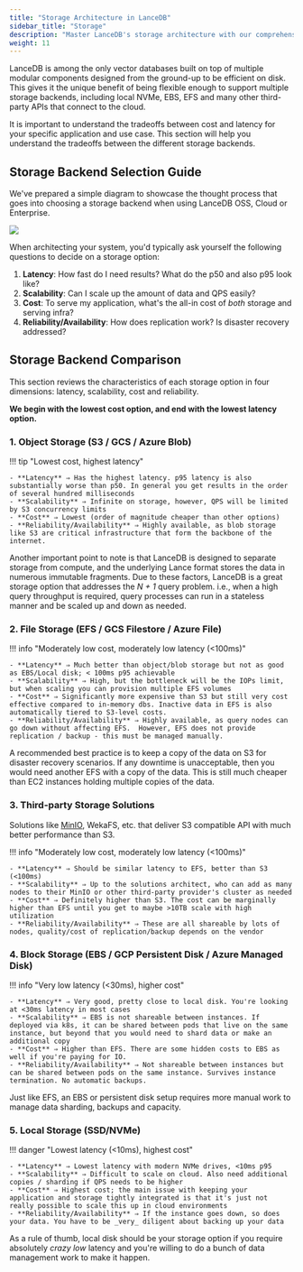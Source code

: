 ```yaml
---
title: "Storage Architecture in LanceDB"
sidebar_title: "Storage"
description: "Master LanceDB's storage architecture with our comprehensive guide. Learn about local storage, cloud storage options, and best practices for efficient vector data management and persistence."
weight: 11
---
```


LanceDB is among the only vector databases built on top of multiple modular components designed from the ground-up to be efficient on disk. This gives it the unique benefit of being flexible enough to support multiple storage backends, including local NVMe, EBS, EFS and many other third-party APIs that connect to the cloud.

It is important to understand the tradeoffs between cost and latency for your specific application and use case. This section will help you understand the tradeoffs between the different storage backends.

## Storage Backend Selection Guide

We've prepared a simple diagram to showcase the thought process that goes into choosing a storage backend when using LanceDB OSS, Cloud or Enterprise.

![](/assets/docs/lancedb_storage_tradeoffs.png)

When architecting your system, you'd typically ask yourself the following questions to decide on a storage option:

1. **Latency**: How fast do I need results? What do the p50 and also p95 look like?
2. **Scalability**: Can I scale up the amount of data and QPS easily?
3. **Cost**: To serve my application, what's the all-in cost of *both* storage and serving infra?
4. **Reliability/Availability**: How does replication work? Is disaster recovery addressed?

## Storage Backend Comparison

This section reviews the characteristics of each storage option in four dimensions: latency, scalability, cost and reliability.

**We begin with the lowest cost option, and end with the lowest latency option.**

### 1. Object Storage (S3 / GCS / Azure Blob)

!!! tip "Lowest cost, highest latency"

    - **Latency** ⇒ Has the highest latency. p95 latency is also substantially worse than p50. In general you get results in the order of several hundred milliseconds
    - **Scalability** ⇒ Infinite on storage, however, QPS will be limited by S3 concurrency limits
    - **Cost** ⇒ Lowest (order of magnitude cheaper than other options)
    - **Reliability/Availability** ⇒ Highly available, as blob storage like S3 are critical infrastructure that form the backbone of the internet.

Another important point to note is that LanceDB is designed to separate storage from compute, and the underlying Lance format stores the data in numerous immutable fragments. Due to these factors, LanceDB is a great storage option that addresses the _N + 1_ query problem. i.e., when a high query throughput is required, query processes can run in a stateless manner and be scaled up and down as needed.

### 2. File Storage (EFS / GCS Filestore / Azure File)

!!! info "Moderately low cost, moderately low latency (<100ms)"

    - **Latency** ⇒ Much better than object/blob storage but not as good as EBS/Local disk; < 100ms p95 achievable
    - **Scalability** ⇒ High, but the bottleneck will be the IOPs limit, but when scaling you can provision multiple EFS volumes
    - **Cost** ⇒ Significantly more expensive than S3 but still very cost effective compared to in-memory dbs. Inactive data in EFS is also automatically tiered to S3-level costs.
    - **Reliability/Availability** ⇒ Highly available, as query nodes can go down without affecting EFS.  However, EFS does not provide replication / backup - this must be managed manually.

A recommended best practice is to keep a copy of the data on S3 for disaster recovery scenarios. If any downtime is unacceptable, then you would need another EFS with a copy of the data. This is still much cheaper than EC2 instances holding multiple copies of the data.

### 3. Third-party Storage Solutions

Solutions like [MinIO](https://blog.min.io/lancedb-trusted-steed-against-data-complexity/), WekaFS, etc. that deliver S3 compatible API with much better performance than S3.

!!! info "Moderately low cost, moderately low latency (<100ms)"

    - **Latency** ⇒ Should be similar latency to EFS, better than S3 (<100ms)
    - **Scalability** ⇒ Up to the solutions architect, who can add as many nodes to their MinIO or other third-party provider's cluster as needed
    - **Cost** ⇒ Definitely higher than S3. The cost can be marginally higher than EFS until you get to maybe >10TB scale with high utilization
    - **Reliability/Availability** ⇒ These are all shareable by lots of nodes, quality/cost of replication/backup depends on the vendor

### 4. Block Storage (EBS / GCP Persistent Disk / Azure Managed Disk)

!!! info "Very low latency (<30ms), higher cost"

    - **Latency** ⇒ Very good, pretty close to local disk. You're looking at <30ms latency in most cases
    - **Scalability** ⇒ EBS is not shareable between instances. If deployed via k8s, it can be shared between pods that live on the same instance, but beyond that you would need to shard data or make an additional copy
    - **Cost** ⇒ Higher than EFS. There are some hidden costs to EBS as well if you're paying for IO.
    - **Reliability/Availability** ⇒ Not shareable between instances but can be shared between pods on the same instance. Survives instance termination. No automatic backups.

Just like EFS, an EBS or persistent disk setup requires more manual work to manage data sharding, backups and capacity.

### 5. Local Storage (SSD/NVMe)

!!! danger "Lowest latency (<10ms), highest cost"

    - **Latency** ⇒ Lowest latency with modern NVMe drives, <10ms p95
    - **Scalability** ⇒ Difficult to scale on cloud. Also need additional copies / sharding if QPS needs to be higher
    - **Cost** ⇒ Highest cost; the main issue with keeping your application and storage tightly integrated is that it's just not really possible to scale this up in cloud environments
    - **Reliability/Availability** ⇒ If the instance goes down, so does your data. You have to be _very_ diligent about backing up your data

As a rule of thumb, local disk should be your storage option if you require absolutely *crazy low* latency and you're willing to do a bunch of data management work to make it happen.
